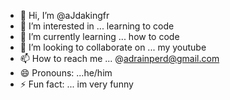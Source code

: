 - 👋 Hi, I’m @aJdakingfr
- 👀 I’m interested in ... learning to code
- 🌱 I’m currently learning ... how to code
- 💞️ I’m looking to collaborate on ... my youtube
- 📫 How to reach me ... @adrainperd@gmail.com
- 😄 Pronouns: ...he/him
- ⚡ Fun fact: ... im very funny

<!---
aJdakingfr/aJdakingfr is a ✨ special ✨ repository because its `README.md` (this file) appears on your GitHub profile.
You can click the Preview link to take a look at your changes.
--->
